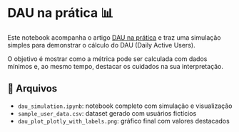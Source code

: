 # DAU na prática 📊

Este notebook acompanha o artigo [DAU na prática](https://medium.com/the-elegant-data-hacks/dau-na-pratica-link-do-artigo) e traz uma simulação simples para demonstrar o cálculo do DAU (Daily Active Users).

O objetivo é mostrar como a métrica pode ser calculada com dados mínimos e, ao mesmo tempo, destacar os cuidados na sua interpretação.

## 📁 Arquivos

- `dau_simulation.ipynb`: notebook completo com simulação e visualização
- `sample_user_data.csv`: dataset gerado com usuários fictícios
- `dau_plot_plotly_with_labels.png`: gráfico final com valores destacados
